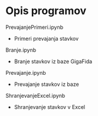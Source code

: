 # Opis programov
PrevajanjePrimeri.ipynb
- Primeri prevajanja stavkov

Branje.ipynb
- Branje stavkov iz baze GigaFida

Prevajanje.ipynb
- Prevajanje stavkov iz baze

ShranjevanjeExcel.ipynb
- Shranjevanje stavkov v Excel


